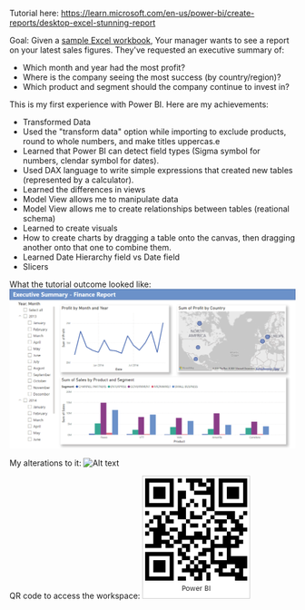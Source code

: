 Tutorial here: https://learn.microsoft.com/en-us/power-bi/create-reports/desktop-excel-stunning-report

Goal:
Given a [sample Excel workbook](https://go.microsoft.com/fwlink/?LinkID=521962), Your manager wants to see a report on your latest sales figures. They've requested an executive summary of:
<ul>
    <li>Which month and year had the most profit?</li>
    <li>Where is the company seeing the most success (by country/region)?</li>
    <li>Which product and segment should the company continue to invest in?</li>
</ul>

This is my first experience with Power BI. Here are my achievements:
<ul>
    <li>Transformed Data</li>
        <li>Used the "transform data" option while importing to exclude products, round to whole numbers, and make titles uppercas.e</li>
        <li>Learned that Power BI can detect field types (Sigma symbol for numbers, clendar symbol for dates).</li>
        <li>Used DAX language to write simple expressions that created new tables (represented by a calculator).</li>
    <li>Learned the differences in views</li>
        <li>Model View allows me to manipulate data</li>
        <li>Model View allows me to create relationships between tables (reational schema)</li>
    <li>Learned to create visuals</li>
        <li>How to create charts by dragging a table onto the canvas, then dragging another onto that one to combine them.</li>
        <li>Learned Date Hierarchy field vs Date field</li>
    <li>Slicers</li>
</ul>

What the tutorial outcome looked like:
![Alt text](tutorialOriginal.png)

My alterations to it:
![Alt text](tutorialJenny.png)

QR code to access the workspace:
![QR Code](QR.jpg)